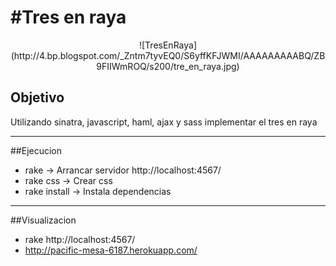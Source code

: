 #Tres en raya
================================

<center>![TresEnRaya](http://4.bp.blogspot.com/_Zntm7tyvEQ0/S6yffKFJWMI/AAAAAAAAABQ/ZB9FIIWmROQ/s200/tre_en_raya.jpg)</center>

## Objetivo

Utilizando sinatra, javascript, haml, ajax y sass implementar el tres en raya

-------------------------

##Ejecucion

* rake -> Arrancar servidor
	http://localhost:4567/
* rake css -> Crear css
* rake install -> Instala dependencias
	

------------------------

##Visualizacion

* rake
	http://localhost:4567/
* http://pacific-mesa-6187.herokuapp.com/ 
